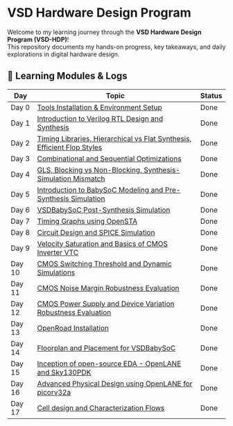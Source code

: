 # VSD Hardware Design Program

Welcome to my learning journey through the **VSD Hardware Design Program (VSD-HDP)**!  
This repository documents my hands-on progress, key takeaways, and daily explorations in digital hardware design.

## 🔗 Learning Modules & Logs

| Day   | Topic                                                                                                                | Status |
|-------|----------------------------------------------------------------------------------------------------------------------|--------|
| Day 0 | [Tools Installation & Environment Setup](Day%200/README.md)                                                          | Done   |
| Day 1 | [Introduction to Verilog RTL Design and Synthesis](Day%201/README.md)                                                | Done   |
| Day 2 | [Timing Libraries, Hierarchical vs Flat Synthesis, Efficient Flop Styles](Day%202/README.md)                         | Done   |
| Day 3 | [Combinational and Sequential Optimizations](Day%203/README.md)                                                      | Done   |
| Day 4 | [GLS, Blocking vs Non-Blocking, Synthesis-Simulation Mismatch](Day%204/README.md)                                    | Done   |
| Day 5 | [Introduction to BabySoC Modeling and Pre-Synthesis Simulation](Day%205/README.md)                                   | Done   |
| Day 6 | [VSDBabySoC Post-Synthesis Simulation](Day%206/README.md)                                                            | Done   |
| Day 7 | [Timing Graphs using OpenSTA](Day%207/README.md)                                                                     | Done   |
| Day 8 | [Circuit Design and SPICE Simulation](Day%208/README.md)                                                             | Done   |
| Day 9 | [Velocity Saturation and Basics of CMOS Inverter VTC](Day%209/README.md)                                             | Done   |
| Day 10| [CMOS Switching Threshold and Dynamic Simulations](Day%2010/README.md)                                               | Done   |
| Day 11| [CMOS Noise Margin Robustness Evaluation](Day%2011/README.md)                                                        | Done   |
| Day 12| [CMOS Power Supply and Device Variation Robustness Evaluation](Day%2012/README.md)                                   | Done   |
| Day 13| [OpenRoad Installation](Day%2013/README.md)                                                                          | Done   |
| Day 14| [Floorplan and Placement for VSDBabySoC](Day%2014/README.md)                                                         | Done   |
| Day 15| [Inception of open-source EDA - OpenLANE and Sky130PDK](Day%2015/README.md)                                          | Done   |
| Day 16| [Advanced Physical Design using OpenLANE for picorv32a](Day%2016/README.md)                                          | Done   |
| Day 17| [Cell design and Characterization Flows](Day%2017/README.md)                                                         | Done   |
